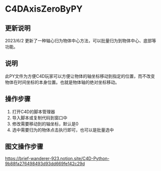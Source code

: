 # C4DAxisZeroByPY

## 更新说明
2023/6/2
更新了一种轴心归为物体中心方法，可以批量归为到物体中心、底部等功能。

##  说明
此PY文件为方便C4D玩家可以方便让物体的轴坐标移动到指定的位置，而不改变物体在时间坐标的本身位置。也就是物体轴的绝对坐标移动。

##  操作步骤
1. 打开C4D的脚本管理器
2. 导入脚本或复制代码到窗口中
3. 修改需要移动到的轴坐标，默认是0
4. 选中需要归为的物体点击执行即可，也可以是批量选中

## 图文操作步骤
https://brief-wanderer-923.notion.site/C4D-Python-9b88fa276498493d93dd669fe142c29d
